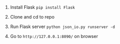 1. Install Flask
`pip install Flask`

2. Clone and cd to repo

3. Run Flask server
`python json_io.py runserver -d`

4. Go to `http://127.0.0.1:8090/` on browser